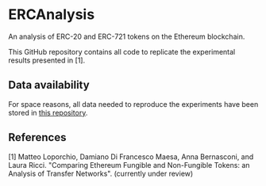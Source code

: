 # ERCAnalysis

An analysis of ERC-20 and ERC-721 tokens on the Ethereum blockchain.

This GitHub repository contains all code to replicate the experimental results presented in [1].

## Data availability

For space reasons, all data needed to reproduce the experiments have been stored in [this repository](https://zenodo.org/doi/10.5281/zenodo.10644076).

## References

[1] Matteo Loporchio, Damiano Di Francesco Maesa, Anna Bernasconi, and Laura Ricci. "Comparing Ethereum Fungible and Non-Fungible Tokens: an Analysis of Transfer Networks". (currently under review)






